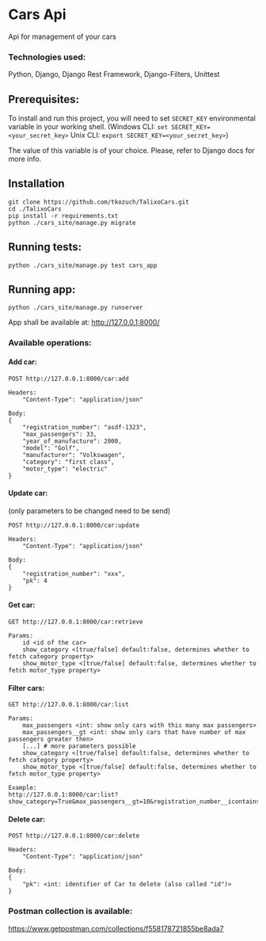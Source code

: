 # Cars Api

Api for management of your cars

### Technologies used:

Python, Django, Django Rest Framework, Django-Filters, Unittest

## Prerequisites:

To install and run this project, you will need to set `SECRET_KEY` environmental variable in
 your working shell. (Windows CLI: `set SECRET_KEY=<your_secret_key>` 
 Unix CLI: `export SECRET_KEY=<your_secret_key>`)

The value of this variable is of your choice. Please, refer to Django docs for more info.

## Installation
```
git clone https://github.com/tkozuch/TalixoCars.git
cd ./TalixoCars
pip install -r requirements.txt
python ./cars_site/manage.py migrate
```

## Running tests:

```python ./cars_site/manage.py test cars_app```

## Running app:
```
python ./cars_site/manage.py runserver
```

App shall be available at:
http://127.0.0.1:8000/

### Available operations:

#### Add car:
```
POST http://127.0.0.1:8000/car:add

Headers:
    "Content-Type": "application/json"

Body: 
{
	"registration_number": "asdf-1323",
	"max_passengers": 33,
	"year_of_manufacture": 2000,
	"model": "Golf",
	"manufacturer": "Volkswagen",
	"category": "first class",
	"motor_type": "electric"
}
```

#### Update car:
(only parameters to be changed need to be send)
```
POST http://127.0.0.1:8000/car:update

Headers:
    "Content-Type": "application/json"

Body: 
{
	"registration_number": "xxx",
	"pk": 4
}
```

#### Get car:
```
GET http://127.0.0.1:8000/car:retrieve

Params: 
    id <id of the car>
    show_category <[true/false] default:false, determines whether to fetch category property>
    show_motor_type <[true/false] default:false, determines whether to fetch motor_type property>
```

#### Filter cars:

```
GET http://127.0.0.1:8000/car:list

Params: 
    max_passengers <int: show only cars with this many max passengers>
    max_passengers__gt <int: show only cars that have number of max passengers greater then>
    [...] # more parameters possible
    show_category <[true/false] default:false, determines whether to fetch category property>
    show_motor_type <[true/false] default:false, determines whether to fetch motor_type property>

Example:
http://127.0.0.1:8000/car:list?show_category=True&max_passengers__gt=10&registration_number__icontains=x
```

#### Delete car:

```
POST http://127.0.0.1:8000/car:delete

Headers:
    "Content-Type": "application/json"

Body: 
{
	"pk": <int: identifier of Car to delete (also called "id")>
}
```


### Postman collection is available:

https://www.getpostman.com/collections/f558178721855be8ada7